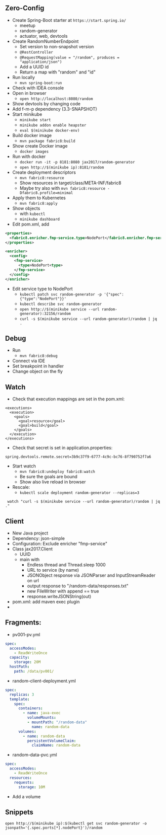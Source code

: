 ## Zero-Config

* Create Spring-Boot starter at `https://start.spring.io/`
  * meetup
  * random-generator
  * actuator, web, devtools
* Create RandomNumberEndpoint
  * Set version to non-snapshot version
  * `@RestController`
  * `@RequestMapping(value = "/random", produces = "application/json")`
  * Add a UUID id
  * Return a map with "random" and "id"
* Run locally
  * `mvn spring-boot:run`
* Check with IDEA console
* Open in browser
  * `open http://localhost:8080/random`
* Show devtools by changing code
* Add f-m-p dependency (3.3-SNAPSHOT)
* Start minikube
  * `minikube start`
  * `minikube addon enable heapster`
  * `eval $(minikube docker-env)`
* Build docker image
  * `mvn package fabric8:build`
* Show create Docker image
  * `docker images`
* Run with docker
  * `docker run -it -p 8181:8080 jax2017/random-generator`
  * `open http://$(minikube ip):8181/random`
* Create deployment descriptors
  * `mvn fabric8:resource`
  * Show resources in target/class/META-INF/fabric8
  * Maybe try also with `mvn fabric8:resource -Dfabric8.profile=minimal`
* Apply them to Kubernetes
  * `mvn fabric8:apply`
* Show objects
  * with `kubectl`
  * `minikube dashboard`
* Edit pom.xml, add

```xml 
<properties>
  <fabric8.enricher.fmp-service.type>NodePort</fabric8.enricher.fmp-service.type>
</properties>

<enricher>
  <config>
    <fmp-service>
      <type>NodePort<type>
    </fmp-service>
  </config>
</enricher>
```

* Edit service type to NodePort
  * `kubectl patch svc random-generator -p '{"spec":{"type":"NodePort"}}'`
  * `kubectl describe svc random-generator`
  * `open http://$(minikube service --url random-generator):32156/random`
  * `curl -s $(minikube service --url random-generator)/random | jq .`

## Debug

* Run
  - `mvn fabric8:debug`
* Connect via IDE
* Set breakpoint in handler
* Change object on the fly

## Watch

* Check that execution mappings are set in the pom.xml:

```
<executions>
  <execution>
    <goals>
      <goal>resource</goal>
      <goal>build</goal>
    </goals>
  </execution>
</executions>
```

* Check that secret is set in application.properties:

```
spring.devtools.remote.secret=3b9c37f9-6777-4c9c-bc76-8f790752f7a6
```

* Start watch
  - `mvn fabric8:undeploy fabric8:watch`
  - Be sure the goals are bound
  - Show also live reload in browser
* Rescale:
  - `kubectl scale deployment random-generator --replicas=3`

```
 watch "curl -s $(minikube service --url random-generator)/random | jq ."
```

## Client

* New Java project
* Dependency: json-simple
* Configuration: Exclude enricher "fmp-service"
* Class jax2017.Client
  - UUID
  - main with
    * Endless thread and Thread.sleep 1000 
    * URL to service (by name)
    * JSONObject response via JSONParser and InputStreamReader on url
    * output response to "/random-data/responses.txt"
    * new FileWriter with append == true
    * response.writeJSONString(out)
* pom.xml: add maven exec plugin
* 
## Fragments:

* pv001-pv.yml

```yaml
spec:
  accessModes:
    - ReadWriteOnce
  capacity:
    storage: 20M
  hostPath:
    path: /data/pv001/
```

* random-client-deployment.yml

```yaml
spec:
  replicas: 3
  template:
    spec:
      containers:
        - name: java-exec
          volumeMounts:
          - mountPath: "/random-data"
            name: random-data
      volumes:
        - name: random-data
          persistentVolumeClaim:
            claimName: random-data
```

* random-data-pvc.yml

```yaml
spec:
  accessModes:
    - ReadWriteOnce
  resources:
    requests:
      storage: 10M
```


* Add a volume


## Snippets

```
open http://$(minikube ip):$(kubectl get svc random-generator -o jsonpath='{.spec.ports[*].nodePort}')/random
```
